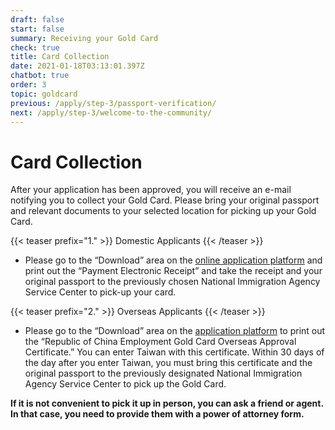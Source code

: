```yaml
---
draft: false
start: false
summary: Receiving your Gold Card
check: true
title: Card Collection
date: 2021-01-18T03:13:01.397Z
chatbot: true
order: 3
topic: goldcard
previous: /apply/step-3/passport-verification/
next: /apply/step-3/welcome-to-the-community/
---
```

# Card Collection

After your application has been approved, you will receive an e-mail notifying you to collect your Gold Card. Please bring your original passport and relevant documents to your selected location for picking up your Gold Card.

{{< teaser prefix="1." >}}
Domestic Applicants
{{< /teaser >}}

* Please go to the “Download” area on the [online application platform](https://coa.immigration.gov.tw/coa-frontend/four-in-one/entry/golden-card) and print out the “Payment Electronic Receipt” and take the receipt and your original passport to the previously chosen National Immigration Agency Service Center to pick-up your card.

{{< teaser prefix="2." >}}
Overseas Applicants
{{< /teaser >}}

* Please go to the “Download” area on ​​the [application platform](https://coa.immigration.gov.tw/coa-frontend/four-in-one/entry/golden-card) to print out the “Republic of China Employment Gold Card Overseas Approval Certificate.” You can enter Taiwan with this certificate. Within 30 days of the day after you enter Taiwan, you must bring this certificate and the original passport to the previously designated National Immigration Agency Service Center to pick up the Gold Card.

**If it is not convenient to pick it up in person, you can ask a friend or agent. In that case, you need to provide them with a power of attorney form.**